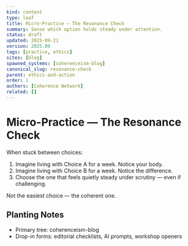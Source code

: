 ```yaml
---
kind: content
type: leaf
title: Micro-Practice — The Resonance Check
summary: Sense which option holds steady under attention.
status: draft
updated: 2025-09-21
version: 2025.09
tags: [practice, ethics]
sites: [blog]
spawned_systems: [coherenceism-blog]
canonical_slug: resonance-check
parent: ethics-and-action
order: 1
authors: [Coherence Network]
related: []
---
```


# Micro-Practice — The Resonance Check

When stuck between choices:

1. Imagine living with Choice A for a week. Notice your body.
2. Imagine living with Choice B for a week. Notice the difference.
3. Choose the one that feels quietly steady under scrutiny — even if challenging.

Not the easiest choice — the coherent one.

## Planting Notes
- Primary tree: coherenceism-blog
- Drop-in forms: editorial checklists, AI prompts, workshop openers
